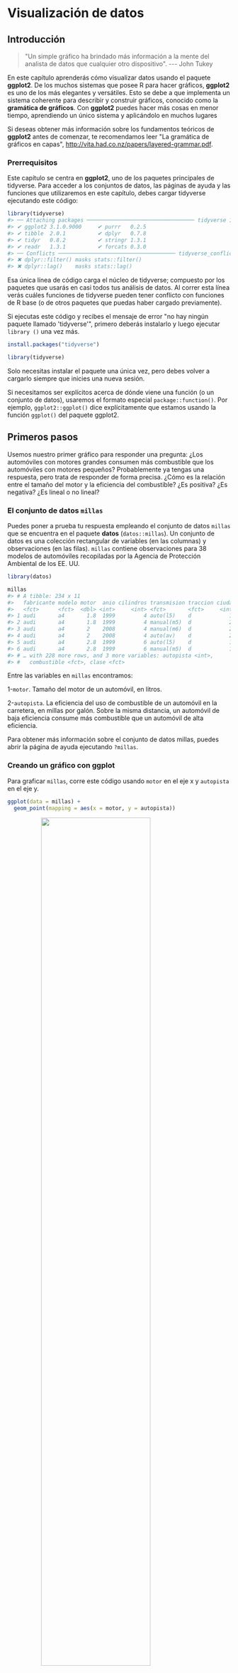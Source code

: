 

# Visualización de datos

## Introducción

>"Un simple gráfico ha brindado más información a la mente del analista de datos
>que cualquier otro dispositivo". --- John Tukey

En este capítulo aprenderás cómo visualizar datos usando el paquete **ggplot2**. De los muchos sistemas que posee R para hacer gráficos, **ggplot2** es uno de los más elegantes y versátiles. Esto se debe a que implementa  un sistema coherente para describir y construir gráficos, conocido como la __gramática de gráficos__. Con **ggplot2** puedes hacer más cosas en menor tiempo, aprendiendo un único sistema y aplicándolo en muchos lugares

Si deseas obtener más información sobre los fundamentos teóricos de **ggplot2** antes de comenzar, te recomendamos leer "La gramática de gráficos en capas", <http://vita.had.co.nz/papers/layered-grammar.pdf>.

### Prerrequisitos

Este capítulo se centra en **ggplot2**, uno de los paquetes  principales de tidyverse. Para acceder a los conjuntos de datos, las páginas de ayuda y las funciones que utilizaremos en este capítulo, debes cargar tidyverse ejecutando este código:


```r
library(tidyverse)
#> ── Attaching packages ────────────────────────────────── tidyverse 1.2.1 ──
#> ✔ ggplot2 3.1.0.9000     ✔ purrr   0.2.5     
#> ✔ tibble  2.0.1          ✔ dplyr   0.7.8     
#> ✔ tidyr   0.8.2          ✔ stringr 1.3.1     
#> ✔ readr   1.3.1          ✔ forcats 0.3.0
#> ── Conflicts ───────────────────────────────────── tidyverse_conflicts() ──
#> ✖ dplyr::filter() masks stats::filter()
#> ✖ dplyr::lag()    masks stats::lag()
```

Esa única línea de código carga el núcleo de tidyverse; compuesto por los paquetes que usarás en casi todos tus análisis de datos. Al correr esta línea verás cuáles  funciones de tidyverse pueden tener conflicto con funciones de R base (o de otros paquetes que puedas haber cargado previamente). 

Si ejecutas este código y recibes el mensaje de error "no hay ningún paquete llamado 'tidyverse'", primero deberás instalarlo y luego ejecutar `library ()` una vez más.


```r
install.packages("tidyverse")

library(tidyverse)
```

Solo necesitas instalar el paquete una única vez, pero debes volver a cargarlo siempre que inicies una nueva sesión.

Si necesitamos ser explícitos acerca de dónde viene una función (o un conjunto de datos), usaremos el formato especial `package::function()`. Por ejemplo, `ggplot2::ggplot()` dice explícitamente que estamos usando la función `ggplot()` del paquete ggplot2.

## Primeros pasos

Usemos nuestro primer gráfico para responder una pregunta: ¿Los automóviles con motores grandes consumen más combustible que los automóviles con motores pequeños? Probablemente ya tengas una respuesta, pero trata de responder de forma precisa. ¿Cómo es la relación entre el tamaño del motor y la eficiencia del combustible? ¿Es positiva? ¿Es negativa? ¿Es lineal o no lineal?

### El conjunto de datos `millas`

Puedes poner a prueba tu respuesta empleando el conjunto de datos `millas` que se encuentra en el paquete **datos** (`datos::millas`). Un conjunto de datos es una colección rectangular de variables (en las columnas) y observaciones (en las filas). `millas` contiene observaciones para 38 modelos de automóviles recopiladas por la Agencia de Protección Ambiental de los EE. UU. 


```r
library(datos)

millas
#> # A tibble: 234 x 11
#>   fabricante modelo motor  anio cilindros transmision traccion ciudad
#>   <fct>      <fct>  <dbl> <int>     <int> <fct>       <fct>     <int>
#> 1 audi       a4       1.8  1999         4 auto(l5)    d            18
#> 2 audi       a4       1.8  1999         4 manual(m5)  d            21
#> 3 audi       a4       2    2008         4 manual(m6)  d            20
#> 4 audi       a4       2    2008         4 auto(av)    d            21
#> 5 audi       a4       2.8  1999         6 auto(l5)    d            16
#> 6 audi       a4       2.8  1999         6 manual(m5)  d            18
#> # … with 228 more rows, and 3 more variables: autopista <int>,
#> #   combustible <fct>, clase <fct>
```

Entre las variables en `millas` encontramos:

1-`motor`. Tamaño del motor de un automóvil, en litros.

2-`autopista`. La eficiencia del uso de combustible de un automóvil en la carretera, en millas por galón. Sobre la misma distancia, un automóvil de baja eficiencia consume más combustible que un automóvil de alta eficiencia. 

Para obtener más información sobre el conjunto de datos millas, puedes abrir la página de ayuda ejecutando `?millas`.

### Creando un gráfico con ggplot

Para graficar `millas`, corre este código usando `motor` en el eje x y `autopista` en el eje y.


```r
ggplot(data = millas) + 
  geom_point(mapping = aes(x = motor, y = autopista))
```

<img src="visualize_files/figure-html/unnamed-chunk-5-1.png" width="70%" style="display: block; margin: auto;" />

El gráfico muestra una relación negativa entre el tamaño del motor (`motor`) y la eficiencia del combustible (`autopista`). En otras palabras, los autos con motores grandes usan más combustible. Este resultado, ¿confirma o refuta tu hipótesis acerca de la relación entre la eficiencia del combustible y el tamaño del motor?

Para graficar con **ggplot2**, comienzas un gráfico con la función `ggplot()`. `ggplot()` crea un sistema de coordenadas al cual puedes agregar capas. El primer argumento de `ggplot()` es el conjunto de datos para usar en el gráfico. Si corres `ggplot(data = millas)`, obtendrás un gráfico vacío. Como no es muy interesante, no vamos a mostrarlo aquí.

Para completar tu gráfico debes agregar una o más capas a `ggplot()`. La función `geom_point()` agrega una capa de puntos al gráfico, que crea un diagrama de dispersión (*scatterplot*). **ggplot2** incluye muchas funciones llamadas geom, cada una de las cuales agrega un tipo de capa diferente a un gráfico. Aprenderás sobre muchas de ellas  a lo largo de este capítulo.

Cada función geom en **ggplot2** tiene un argumento de `mapping`. Este define cómo se asignan o se “mapean” las variables del conjunto de datos a propiedades visuales. El argumento de `mapping` siempre aparece emparejado con `aes()`, y los argumentos `x` e `y` dentro de `aes()` especifican qué variables asignar a los ejes x e y. **ggplot2** busca la variable asignada en el argumento `data`, en este caso, `millas`.

### Una plantilla de gráficos

Convirtamos ahora este código en una plantilla reutilizable para hacer gráficos con **ggplot2**. Para hacer un gráfico, reemplaza las secciones entre corchetes  en el siguiente código con un conjunto de datos, una función geom o una colección de mapeos. 


```r
ggplot(data = <DATOS>) + 
  <GEOM_FUNCION>(mapping = aes(<MAPEOS>)) 
```

El resto de este capítulo te mostrará cómo utilizar y adaptar esta planilla para crear diferentes tipos de gráficos. Comenzaremos por el componente `<MAPEOS>`

### Ejercicios

1.  Corre `ggplot(data = millas)`. ¿Qué observas?

2.  ¿Cuántas filas hay en `millas`? ¿Cuántas columnas?

3.  ¿Qué describe la variable `traccion`? Lee la ayuda de `?millas` para encontrar la respuesta.
     
4.  Realiza un gráfico de dispersión de las variables `autopista` y `cilindros`.

5.  ¿Qué sucede cuando haces un gráfico de dispersión de `clase` versus `traccion`? ¿Por qué no es útil este gráfico?

## Mapeos estéticos

> "El mayor valor de una imagen es cuando nos obliga a observar
> lo que no esperabamos ver". --- John Tukey

En el siguiente gráfico, un grupo de puntos resaltados en rojo parece quedar fuera de la tendencia lineal. Estos autos tienen un kilometraje mayor de lo que esperaríamos. ¿Cómo puedes explicar estos autos?

<img src="visualize_files/figure-html/unnamed-chunk-7-1.png" width="70%" style="display: block; margin: auto;" />

Supongamos que estos automóviles son híbridos. Una forma de probar esta hipótesis es observando la variable que indica la `clase` de cada automóvil. La variable `clase` del conjunto de datos de `millas` clasifica los autos en grupos como compacto, mediano y SUV. Si los puntos periféricos corresponden a automóviles híbridos, deberían estar clasificados como compactos o, tal vez, subcompactos (ten en cuenta que estos datos se recopilaron antes de que los camiones híbridos y SUV se hicieran populares).

Puedes agregar una tercera variable, como `clase`, a un diagrama de dispersión bidimensional asignándolo a una __estética__. Una estética es una propiedad visual de los objetos de un gráfico. La estética incluye cosas como el tamaño, la forma o el color de tus puntos. Puedes mostrar un punto (como el siguiente) de diferentes maneras cambiando los valores de sus propiedades estéticas. Como ya usamos la palabra "valor" para describir los datos, usemos la palabra "nivel" para describir las propiedades estéticas. Aquí cambiamos los niveles del tamaño, la forma y el color de un punto para que el punto sea pequeño, triangular o azul:

<img src="visualize_files/figure-html/unnamed-chunk-8-1.png" width="70%" style="display: block; margin: auto;" />

El mapeo de las propiedades estéticas en tus gráficos a las variables en tu conjunto de datos te permite comunicar información de los mismos.  Por ejemplo, puedes asignar los colores de tus puntos a la variable `clase` para revelar la clase de cada automóvil.


```r
ggplot(data = millas) + 
  geom_point(mapping = aes(x = motor, y = autopista, color = clase))
```

<img src="visualize_files/figure-html/unnamed-chunk-9-1.png" width="70%" style="display: block; margin: auto;" />

(Si prefieres el inglés británico, como Hadley, puedes usar `colour` en lugar de `color`).

(Si prefieres el inglés británico, como Hadley, puedes usar `colour` en lugar de `color`).
Para asignar una estética a una variable, debes asociar el nombre de la estética al de la variable dentro de `aes()`. **ggplot2** asignará automáticamente un nivel único de la estética (en este ejemplo, un color ) a cada valor único de la variable. Este proceso es conocido como __escalamiento__ (*scaling*). **ggplot2** acompañará el gráfico con una leyenda que explica qué niveles corresponden a qué valores.

Los colores revelan que muchos de los puntos inusuales son los coches de dos asientos. ¡Estos automóviles no parecen híbridos, y son, de hecho, autos deportivos! Los autos deportivos tienen motores grandes, como camionetas todo terreno o pickups, a diferencia de los vehículos pequeños como los autos medianos y compactos, lo que mejora su consumo de gasolina. En retrospectiva, es poco probable que estos autos sean híbridos ya que tienen motores grandes.

En el ejemplo anterior, asignamos la variable `clase` a la estética del color , pero podríamos haber asignado a la estética del tamaño de la misma manera. En este caso, el tamaño exacto de cada punto revelaría clase. Recibimos aquí una __advertencia__ (*warning*), porque mapear una variable desordenada (`clase`) a una estética ordenada (`size`) no es una buena idea.


```r
ggplot(data = millas) + 
  geom_point(mapping = aes(x = motor, y = autopista, size = clase))
#> Warning: Using size for a discrete variable is not advised.
```

<img src="visualize_files/figure-html/unnamed-chunk-10-1.png" width="70%" style="display: block; margin: auto;" />

También podríamos haber asignado la `clase` a la estética *alfa*, que controla la transparencia de los puntos o a la estética *shape* que controla la forma  (shape) de los puntos.


```r
# Left
ggplot(data = millas) + 
  geom_point(mapping = aes(x = motor, y = autopista, alpha = clase))

# Right
ggplot(data = millas) + 
  geom_point(mapping = aes(x = motor, y = autopista, shape = clase))
```

<img src="visualize_files/figure-html/unnamed-chunk-11-1.png" width="50%" /><img src="visualize_files/figure-html/unnamed-chunk-11-2.png" width="50%" />

¿Qué pasó con los SUV? **ggplot2** solo puede usar seis formas a la vez. De forma predeterminada, los grupos adicionales no se grafican cuando se emplea la estética de la forma.

Para cada estética, se usa `aes()` para asociar el nombre de la estética con la variable seleccionada para graficar. La función `aes()` reúne cada una de las asignaciones estéticas utilizadas por una capa y las pasa al argumento de mapeo de la capa.  La sintaxis resalta una visión útil sobre `x` e `y`: las ubicaciones de x e y de un punto son en sí mismas también estéticas, es decir propiedades visuales que se puede asignar a las variables para mostrar información sobre los datos.

Una vez que asignas una estética, **ggplot2** se ocupa del resto. El paquete selecciona una escala razonable para usar con la estética elegida y construye una leyenda que explica la relación entre niveles y valores. Para la estética x e y, **ggplot2** no crea una leyenda, pero crea una línea que delimita el eje con sus marcas   de graduación y una etiqueta. La línea del eje actúa como una leyenda; explica el mapeo entre ubicaciones y valores.

También puedes *fijar* las propiedades estéticas de tu geom manualmente. Por ejemplo, podemos hacer que todos los puntos del gráfico sean azules:


```r
ggplot(data = millas) + 
  geom_point(mapping = aes(x = motor, y = autopista), color = "blue")
```

<img src="visualize_files/figure-html/unnamed-chunk-12-1.png" width="70%" style="display: block; margin: auto;" />

Aquí, el color no transmite información sobre una variable, sino que cambia la apariencia del gráfico. Para establecer una estética de forma manual, debes usar el nombre de la estética como un argumento de la función geom; es decir, va *fuera* de `aes()`. Tendrás que elegir un nivel que tenga sentido para esa estética:

*	El nombre de un color como una cadena de caracteres. 

*	El tamaño de un punto en mm.

*	La forma de un punto como un número, como se muestra en la Figura \@ref(fig:shapes).Hay algunas que parecen duplicados: por ejemplo 0, 15 y 22 son todos cuadrados. La diferencia viene de la interacción entre las estéticas `color` y `fill` (*relleno*). Las formas vacías (0--14) tienen un borde determinado por `color`; las formas sólidas (15--18) están rellenas con `color`; las formas rellenas (21--24) tienen un borde de `color` y están rellenas por `fill`

<div class="figure" style="text-align: center">
<img src="visualize_files/figure-html/shapes-1.png" alt="R tiene 25 formas de default que están identificadas por números. ." width="75%" />
<p class="caption">(\#fig:shapes)R tiene 25 formas de default que están identificadas por números. .</p>
</div>

### Ejercicios

1.  ¿Qué no va bien en este código? ¿Por qué hay puntos que no son azules?

    
    ```r
    ggplot(data = millas) + 
      geom_point(mapping = aes(x = motor, y = autopista, color = "blue"))
    ```
    
    <img src="visualize_files/figure-html/unnamed-chunk-13-1.png" width="70%" style="display: block; margin: auto;" />
    
2. ¿Qué variables en `millas` son categóricas? ¿Qué variables son continuas? (Sugerencia: escribe `? millas` para leer la documentación de ayuda para este conjunto de datos). ¿Cómo puedes ver esta información cuando ejecutas  `millas`?

3.  Asigna una variable continua a `color`, ` size`, y `shape`. ¿Cómo se comportan estas estéticas de manera diferente para variables categóricas y variables continuas?
    
4.  ¿Qué ocurre si asignas o mapeas la misma variable a múltiples estéticas?

5.  ¿Qué hace la estética `stroke`? ¿Con qué formas trabaja? (Sugerencia: consultar `?geom_point`)

6.  ¿Qué ocurre si se asigna o mapea una estética a algo diferente del nombre de una variable, como ser `aes (color = motor <5)`?

## Problemas comúnes

Es probable que encuentres problemas con los primeros códigos que ejecutes en R, e. No te preocupes, es lo más común  . He estado escribiendo código en R durante años, ¡y todos los días sigo escribiendo código que no funciona!

Comienza comparando cuidadosamente el código que estás ejecutando con el código en este libro. R es extremadamente exigente, y un carácter  fuera de lugar puede marcar la diferencia. Asegúrate de que cada `(` coincida con un `)` y cada `" ` esté emparejado con otro` "`. Algunas veces ejecutarás el código y no pasará nada. Comprueba la parte izquierda de tu consola: si es un `+`, significa que R no cree que hayas escrito una expresión completa y está esperando que la termines. En este caso, normalmente es fácil comenzar nuevamente desde cero presionando ESCAPE para cancelar el procesamiento del comando actual.

Un problema común al crear gráficos con **ggplot2** es colocar el `+` en el lugar equivocado: debe encontrarse al final de la línea, no al inicio. En otras palabras, asegúrate de no haber escrito accidentalmente un código como este:

```R
ggplot(data = millas) 
+ geom_point(mapping = aes(x = motor, y = autopista))
```

Si esto no resuelve el problema, prueba la ayuda. Puedes obtener ayuda sobre cualquier función R ejecutando ?nombre_de_la_funcion en la consola, o seleccionando el nombre de la función y presionando F1 en RStudio. No te preocupes si la ayuda no te parece tan útil, trata entonces de saltar a los ejemplos y buscar un pedazo de código que coincida con lo que intentas hacer.

Si eso no ayuda, lee cuidadosamente el mensaje de error. ¡A veces la respuesta estará oculta allí! Cuando eres nuevo en R, la respuesta puede estar en el mensaje de error, pero aún no sabes cómo entenderlo. Otra gran herramienta es Google: intenta buscar allí el mensaje de error, ya que es probable que otra persona haya tenido el mismo problema y haya obtenido ayuda en línea.

## Separar en facetas

Una forma de agregar variables adicionales es con las estéticas. Otra forma particularmente útil para las variables categóricas consiste en dividir el gráfico en __facetas__, sub-gráficos que muestran cada uno un subconjunto de los datos.

Para separar en facetas un gráfico según una sola variable, usa `facet_wrap()` - del inglés *envolver una faceta*. El primer argumento de `facet_wrap()` debería ser una fórmula creada con `~` seguido por el nombre de una de las variable (aquí "fórmula" es el nombre de un tipo de estructura en R, no un sinónimo de "ecuación").  La variable que uses en  `facet_wrap()` debe ser discreta.


```r
ggplot(data = millas) + 
  geom_point(mapping = aes(x = motor, y = autopista)) + 
  facet_wrap(~ clase, nrow = 2)
```

<img src="visualize_files/figure-html/unnamed-chunk-14-1.png" width="70%" style="display: block; margin: auto;" />

Para separar en facetas un gráfico según las combinaciones de dos variables, agregua `facet_grid()` a tu código del gráfico. El primer argumento de `facet_grid()` también corresponde a una fórmula. Esta vez, la fórmula debe contener dos nombres de variables separados por un `~`.


```r
ggplot(data = millas) + 
  geom_point(mapping = aes(x = motor, y = autopista)) + 
  facet_grid(traccion ~ cilindros)
```

<img src="visualize_files/figure-html/unnamed-chunk-15-1.png" width="70%" style="display: block; margin: auto;" />

Si prefieres no separar en facetas las filas o columnas, remplaza por un `.` el nombre de alguna de las variables, por ejemplo ` + facet_grid (. ~ cyl)`.

### Ejercicios

1.  Qué ocurre si intentas separar en facetas a una variable continua?

2.  ¿Qué significan las celdas vacías que aparecen en el gráfico generado usando `facet_grid (traccion ~ cilindros)`? 
¿Cómo se relacionan con este gráfico?
    
    
    ```r
    ggplot(data = millas) + 
      geom_point(mapping = aes(x = traccion, y = cilindros))
    ```

3.  ¿Qué gráfica el siguiente código? ¿Qué hace `.` ?

    
    ```r
    ggplot(data = millas) + 
      geom_point(mapping = aes(x = motor, y = autopista)) +
      facet_grid(traccion ~ .)
    
    
    ggplot(data = millas) + 
     geom_point(mapping = aes(x = motor, y = autopista)) +
     facet_grid(. ~ cilindros)
    ```

4.  Mira de nuevo el primer gráfico en facetas presentado en esta sección:

    
    ```r
    ggplot(data = mpg) + 
     geom_point(mapping = aes(x = displ, y = hwy)) + 
     facet_wrap(~ class, nrow = 2)
    ```
    
   ¿Cuáles son las ventajas de separar en facetas en lugar de aplicar una estética de color?
   ¿Cuáles son las desventajas?
   ¿Cómo cambiaría este balance si tuvieras un conjunto de datos más grande?
    
5.  Lee `?facet_wrap`. ¿Qué hace `nrow`? ¿Qué hace `ncol`?
¿Qué otras opciones controlan el diseño de los paneles individuales? 
¿Por qué `facet_grid()` no tiene argumentos `nrow` y `ncol`?

6.  Cuando usas `facet_grid()`, generalmente deberías poner la variable con un mayor número de niveles únicos en las columnas. ¿Por qué?

## Objetos geométricos

¿Cómo son estos dos gráficos similares?

<img src="visualize_files/figure-html/unnamed-chunk-19-1.png" width="50%" /><img src="visualize_files/figure-html/unnamed-chunk-19-2.png" width="50%" />

Ambos gráficos contienen las mismas variables x e y, y describen los mismos datos. Pero los gráficos no son idénticos. Cada gráfico usa un objeto visual diferente para representar los datos. En la sintaxis **ggplot2**, decimos que usan diferentes __geoms__.

Un __geom__ es el objeto geométrico usado para representar datos de forma gráfica. La gente a menudo llama los gráficos por el tipo de geom que utiliza. Por ejemplo, los diagramas de barras usan geoms de barra (*bar*), los diagramas de líneas usan geoms de línea (*line*), los diagramas de caja usan geoms de diagrama de caja (*boxplot*), y así sucesivamente. En inglés, los diagramas de puntos (llamados *scatterplots*)  rompen la tendencia; ellos usan geom de punto (o *point*).  Como vemos arriba, puedes usar diferentes geoms para graficar los mismos datos. La gráfica de la izquierda usa el geom de punto (`geom_point()`), y la gráfica de la derecha usa el geom liso (`geom_smooth()`), una línea suave ajustada a los datos.

Para cambiar el geom de tu gráfico, modifica la función geom que acompaña a `ggplot ()`. Por ejemplo, para hacer los gráficos que se muestran arriba, puedes usar este código:


```r
# left
ggplot(data = millas) + 
  geom_point(mapping = aes(x = motor, y = autopista))

# right
ggplot(data = millas) + 
  geom_point(mapping = aes(x = motor, y = autopista))
```

Cada función geom en **ggplot2** toma un argumento de `mapping`. Sin embargo, no todas las estéticas funcionan con todos los geom. Podrías establecer la forma para un punto, pero no podrías establecer la "forma" de una línea. Por otro lado, para una línea es posible elegir el *tipo* de línea (*linetype*). `geom_smooth()` dibujará una línea diferente, con un tipo de línea diferente, para cada valor único de la variable que asignes al tipo de línea.


```r
ggplot(data = millas) + 
  geom_smooth(mapping = aes(x = motor, y = autopista, linetype=traccion))
```

<img src="visualize_files/figure-html/unnamed-chunk-21-1.png" width="70%" style="display: block; margin: auto;" />

Aquí `geom_smooth()` separa los automóviles en tres líneas en función de su valor de `traccion`, que describe el tipo de transmisión   de un automóvil. Una línea describe todos los puntos con un valor de 4, otra línea los de valor d, y una tercera línea describe los puntos con un valor t. Aquí, `4` significa tracción en las cuatro ruedas, `d` tracción delantera y `t` tracción trasera.

Si esto suena extraño, podemos hacerlo más claro al superponer las líneas sobre los datos brutos y luego colorear todo según `traccion`. 

<img src="visualize_files/figure-html/unnamed-chunk-22-1.png" width="70%" style="display: block; margin: auto;" />

¡Observa que generamos un gráfico que contiene dos geoms! Si esto te emociona, abróchate el cinturón. En la siguiente sección aprenderemos cómo colocar múltiples geoms en el mismo gráfico.

**ggplot2** proporciona más de 30 geoms, y los paquetes de extensión proporcionan aún más (consulta <https://www.ggplot2-exts.org> para obtener una muestra). La mejor forma de obtener un panorama completo sobre las posibilidades que brinda **ggplot2** es consultando la hoja de referencia (*cheatsheet*), que puedes encontrar en <http://rstudio.com/cheatsheets>. Para obtener más información sobre un tipo dado de geoms, usa la ayuda: `?geom_smooth`.

Muchos geoms, tal como `geom_smooth()`, usan un único objeto geométrico para mostrar múltiples filas de datos. Para estos geoms, puedes asignar la estética de `group`  a una variable categórica para graficar múltiples objetos. **ggplot2** representará un objeto distinto por cada valor único de la variable de agrupamiento. En la práctica, **ggplot2** agrupará automáticamente los datos para estos geoms siempre que se asigne una estética a una variable discreta (como en el ejemplo del tipo de línea o `linetype`). Es conveniente confiar en esta característica porque la estética del grupo en sí misma no agrega una leyenda o características distintivas a los geoms.


```r
ggplot(data = millas) + 
  geom_smooth(mapping = aes(x = motor, y = autopista))
              
ggplot(data = millas) + 
  geom_smooth(mapping = aes(x = motor, y = autopista, group = traccion))
  
ggplot(data = millas) + 
  geom_smooth(mapping = aes(x = motor, y = autopista, color = traccion), show.legend = FALSE)
```

<img src="visualize_files/figure-html/unnamed-chunk-23-1.png" width="33%" /><img src="visualize_files/figure-html/unnamed-chunk-23-2.png" width="33%" /><img src="visualize_files/figure-html/unnamed-chunk-23-3.png" width="33%" />

Para mostrar múltiples geoms en el mismo gráfico, agrega varias funciones geom a `ggplot()`:


```r
ggplot(data = millas) + 
  geom_point(mapping = aes(x = motor, y = autopista)) +
  geom_smooth(mapping = aes(x = motor, y = autopista))
```

<img src="visualize_files/figure-html/unnamed-chunk-24-1.png" width="70%" style="display: block; margin: auto;" />

Esto introduce sin embargo cierta duplicación en nuestro código. Imagina que deseas cambiar el eje y para mostrar `ciudad` en lugar de `autopista`. Necesitarías cambiar la variable en dos lugares, y podrías olvidarte de actualizar uno. Puedes evitar este tipo de repetición pasando un conjunto de mapeos a `ggplot()`. **ggplot2** tratará estos mapeos como mapeos globales que se aplican a cada geom en el gráfico. En otras palabras, este código producirá la misma gráfica que el código anterior:


```r
ggplot(data = millas, mapping = aes(x = motor, y = autopista)) +
  geom_point() + 
  geom_smooth()
```

Si colocas mapeos  en una función geom, ggplot2 los tratará como mapeos locales para la capa. Estas asignaciones serán usadas para extender o sobrescribir los mapeos globales *de solo esa capa*. Esto permite mostrar diferentes estéticas en diferentes capas.


```r
ggplot(data = mpg, mapping = aes(x = displ, y = hwy)) + 
  geom_point(mapping = aes(color = class)) + 
  geom_smooth()
```

<img src="visualize_files/figure-html/unnamed-chunk-26-1.png" width="70%" style="display: block; margin: auto;" />

La misma idea se puede emplear para especificar distintos conjuntos de datos (`data`) para cada capa. Aquí, nuestra línea suave muestra solo un subconjunto del conjunto de datos de `millas`, los autos subcompactos. El argumento de datos locales en `geom_smooth()` anula el argumento de datos globales en `ggplot()` solo para esa capa.


```r
ggplot(data = millas, mapping = aes(x = motor, y = autopista)) +
 geom_point(mapping = aes(color = clase)) + 
  geom_smooth(data = filter(millas, clase == "subcompacto"), se = FALSE)
```

<img src="visualize_files/figure-html/unnamed-chunk-27-1.png" width="70%" style="display: block; margin: auto;" />

(Aprenderás cómo funciona `filter()` en el próximo capítulo: por ahora, solo recuerda que este comando selecciona los automóviles subcompactos).

### Ejercicios

1.  ¿Qué geom usarías para generar un gráfico de líneas?
¿Un diagrama de caja? ¿Un histograma? ¿Un gráfico de área  ?

2.  Ejecuta este código en tu mente y predice cómo se verá el *output*.
Luego, ejecuta el código en R y verifica tus predicciones.
    
    
    ```r
    ggplot(data = millas, mapping = aes(x = motor, y = autopista, color = traccion)) +
     geom_point() + 
     geom_smooth(se = FALSE)
    ```
3.  ¿Qué muestra `show.legend = FALSE`? ¿Qué pasa si lo quitas?
    ¿Por qué crees que lo usé antes en el capítulo?

4.  ¿Qué hace el argumento `se` en `geom_smooth()`?

5.  Will these two graphs look different? Why/why not?

    
    ```r
    ggplot(data = millas, mapping = aes(x = motor, y = autopista)) +
     geom_point() + 
     geom_smooth()
     
    ggplot() +
      geom_point(data = millas, mapping = aes(x = motor, y = autopista)) + 
      geom_smooth(data = millas, mapping = aes(x = motor, y = autopista))
    ```

6.  Recrea el código R necesario para generar los siguientes gráficos:
    
    <img src="visualize_files/figure-html/unnamed-chunk-30-1.png" width="50%" /><img src="visualize_files/figure-html/unnamed-chunk-30-2.png" width="50%" /><img src="visualize_files/figure-html/unnamed-chunk-30-3.png" width="50%" /><img src="visualize_files/figure-html/unnamed-chunk-30-4.png" width="50%" /><img src="visualize_files/figure-html/unnamed-chunk-30-5.png" width="50%" /><img src="visualize_files/figure-html/unnamed-chunk-30-6.png" width="50%" />

## Transformaciones estadísticas

A continuación, echemos un vistazo a un gráfico de barras. Los gráficos de barras parecen simples, pero son interesantes porque revelan algo sutil sobre los gráficos. Considera un gráfico de barras básico, como se realizó con `geom_bar()`. El siguiente cuadro muestra la cantidad total de diamantes en el conjunto de datos de `diamantes`, agrupados por la variable `corte`. El conjunto de datos de `diamantes` se encuentra en el paquete **datos** y contiene información sobre ~ 54000 diamantes, incluido el `precio`, el `quilate`, el `color`, la `claridad` y el `corte` de cada diamante. El gráfico muestra que hay más diamantes disponibles con cortes de alta calidad que con cortes de baja calidad.


```r
ggplot(data = diamantes) + 
  geom_bar(mapping = aes(x = corte))
```

<img src="visualize_files/figure-html/unnamed-chunk-31-1.png" width="70%" style="display: block; margin: auto;" />

En el eje x, el gráfico muestra `corte`, una variable de `diamantes`. En el eje y  muestra recuento, ¡pero el recuento no es una variable en `diamantes`! ¿De dónde viene el recuento? Muchos gráficos, como los diagramas de dispersión, grafican los valores brutos de su conjunto de datos. Otros gráficos, como los gráficos de barras, calculan nuevos valores para presentar:

*	los gráficos de barras, los histogramas y los polígonos de frecuencia almacenan los datos y luego grafican los conteos de contenedores, sea el número de puntos que caen en cada contenedor.

*	los suavizadores  ajustan un modelo a los datos y luego grafican las predicciones del modelo.

*	los diagramas de caja calculan un sólido resumen de la distribución y luego muestran un cuadro con formato especial.

El algoritmo utilizado para calcular nuevos valores para un gráfico se llama *stat*, abreviatura en inglés  de transformación estadística. La siguiente figura describe cómo funciona este proceso con `geom_bar ()`.

<img src="images/visualization-stat-bar.png" width="100%" style="display: block; margin: auto;" />

Puedes aprender qué stat usa cada geom inspeccionando el valor predeterminado para el argumento stat. Por ejemplo, `?geom_bar` muestra que el valor predeterminado para `stat` es "count", lo que significa que `geom_bar()` usa `stat_count()`. `stat_count()` está documentado en la misma página que `geom_bar()`, y si te desplazas hacia abajo puedes encontrar una sección llamada "Variables calculadas" (*Computed variables*). Eso describe cómo calcula dos nuevas variables: `count` y `prop`.

Por lo general puedes usar geoms y estadísticas de forma intercambiable. Por ejemplo, puedes volver a crear la gráfica anterior usando `stat_count()` en lugar de `geom_bar()`:


```r
ggplot(data = diamantes) + 
  stat_count(mapping = aes(x = corte))
```

<img src="visualize_files/figure-html/unnamed-chunk-33-1.png" width="70%" style="display: block; margin: auto;" />

Esto funciona porque cada geom tiene una estadística predeterminada; y cada estadística tiene un geom predeterminado. Esto significa que generalmente puedes usar geoms sin preocuparte por la transformación estadística subyacente. Hay tres razones por las que podrías necesitar usar una estadística explícitamente:

1.	Es posible que desee anular la estadística predeterminada. En el siguiente código, cambio la estadística de `geom_bar()` de recuento   (el valor predeterminado) a identidad. Esto me permite asignar la altura de las barras a los valores brutos de una variable $y$  . Desafortunadamente, cuando la gente habla de gráficos de barras casualmente, podría estar refiriéndose a este tipo de gráfico de barras, donde la altura de la barra ya está presente en los datos, o al gráfico de barras anterior, donde la altura de la barra se determina contando filas.

    
    
    ```r
    demo <- tribble(
     ~corte,         ~freq,
     "Regular",       1610,
     "Bueno",       4906,
     "Muy Bueno",  12082,
     "Premium",    13791,
     "Ideal",      21551
    )
    
    ggplot(data = demo) +
      geom_bar(mapping = aes(x = corte, y = freq), stat = "identity")
    ```
    
    <img src="visualize_files/figure-html/unnamed-chunk-34-1.png" width="70%" style="display: block; margin: auto;" />
    
    (No te preocupes si nunca has visto `<-` o `tribble()`. Puede que seas capaz de adivinar su significado por el contexto. ¡Aprenderás lo que hacen exactamente pronto!)

2.  Es posible que desees anular el mapeo predeterminado de las variables transformadas a la estética. 
Por ejemplo, es posible que desees mostrar un gráfico de barras de proporciones, en lugar de un recuento:
    
    
    ```r
     ggplot(data = diamantes) + 
      geom_bar(mapping = aes(x = corte, y = ..prop.., group = 1))
    ```
    
    <img src="visualize_files/figure-html/unnamed-chunk-35-1.png" width="70%" style="display: block; margin: auto;" />

   Para encontrar las variables calculadas por la estadística, busca la sección de ayuda titulada "Variables calculadas".
    
3.  Es posible que desees resaltar la transformación estadística en tu código.
Por ejemplo, puedes usar `stat_summary()`, que resume los valores de y para cada valor único de x, para resaltar el resumen que se está computando:

    
    ```r
    ggplot(data = diamantes) + 
     stat_summary(
      mapping = aes(x = corte, y = profundidad),
      fun.ymin = min,
      fun.ymax = max,
     fun.y = median)
    ```
    
    <img src="visualize_files/figure-html/unnamed-chunk-36-1.png" width="70%" style="display: block; margin: auto;" />
    
**ggplot2** proporciona más de 20 estadísticas para que uses. Cada estadística es una función, por lo que puedes obtener ayuda de la manera habitual, por ejemplo: `?stat_bin`. Para ver una lista completa de estadísticas disponibles para **ggplot2**, consulta la hoja de referencia.

### Ejercicios

1.  ¿Cuál es el geom predeterminado asociado con `stat_summary()`? 
¿Cómo podrías reescribir el gráfico anterior para usar esa función geom en lugar de la función stat?

2.  ¿Qué hace `geom_col()`? ¿Cómo es diferente a `geom_bar()`?

3.  La mayoría de los geoms y las estadísticas vienen en pares que casi siempre se usan en conjunto.
Lee la documentación y has una lista de todos los pares. ¿Qué tienen en común?

4.  ¿Qué variables calcula `stat_smooth()`? ¿Qué parámetros controlan su comportamiento?

1.  En nuestro gráfico de barras de proporción , necesitamos establecer `group = 1`. ¿Por qué?
En otras palabras, ¿cuál es el problema con estos dos gráficos?

   
    
    ```r
    
    ggplot(data = diamantes) + 
      geom_bar(mapping = aes(x = corte, y = ..prop..))
      
    ggplot(data = diamantes) + 
      geom_bar(mapping = aes(x = corte, fill = color, y = ..prop..))
    ```

## Ajustes de posición

Hay una pieza más de magia asociada con los gráficos de barras. Puede colorear un gráfico de barras usando la estética de `color` o, tal vez con el más útil `fill`:


```r
ggplot(data = diamantes) + 
  geom_bar(mapping = aes(x = corte, colour = corte))
  
ggplot(data = diamantes) + 
  geom_bar(mapping = aes(x = corte, fill = corte))
```

<img src="visualize_files/figure-html/unnamed-chunk-38-1.png" width="50%" /><img src="visualize_files/figure-html/unnamed-chunk-38-2.png" width="50%" />

Mira lo que sucede si asigna la estética de relleno a otra variable, como `claridad`: las barras se apilan automáticamente. Cada rectángulo de color representa una combinación de `corte` y `claridad`.


```r
ggplot(data = diamantes) + 
  geom_bar(mapping = aes(x = corte, fill = claridad))
```

<img src="visualize_files/figure-html/unnamed-chunk-39-1.png" width="70%" style="display: block; margin: auto;" />

El apilamiento se realiza automáticamente mediante el ajuste de posición especificado por el argumento `position`. Si no deseas un gráfico de barras apiladas , puedes usar una de las otras tres opciones: `"identity"`, `"dodge"` o `"fill"`, del inglés *identidad*, *esquivar* y *llenar* respectivamente.

*	`position = "identity"` colocará cada objeto exactamente donde cae en el contexto del gráfico. Esto no es muy útil al momento de graficar barras, porque las superpone. Para ver esa superposición, debemos hacer que las barras sean ligeramente transparentes al configurar alfa a un valor pequeño, o completamente transparente al establecer `fill = NA`.
    

```r
ggplot(data = diamantes, mapping = aes(x = corte, fill = claridad)) + 
  geom_bar(alpha = 1/5, position = "identity")
     
ggplot(data = diamantes, mapping = aes(x = corte, colour = claridad)) + 
  geom_bar(fill = NA, position = "identity")
```

<img src="visualize_files/figure-html/unnamed-chunk-40-1.png" width="50%" /><img src="visualize_files/figure-html/unnamed-chunk-40-2.png" width="50%" />
    
El ajuste de `posición = identity` es más útil para geoms 2-D, como puntos, donde es la opción predeterminada.
   
* `position = "fill"` funciona como el apilamiento, pero hace que cada conjunto de barras apiladas tenga la misma altura. Esto hace que sea más fácil comparar proporciones entre grupos.


```r
ggplot(data = diamantes) + 
  geom_bar(mapping = aes(x = corte, fill = claridad), position = "dodge")
```

<img src="visualize_files/figure-html/unnamed-chunk-41-1.png" width="70%" style="display: block; margin: auto;" />

* `position = "dodge"` coloca objetos superpuestos directamente uno al lado del otro. Esto hace que sea más fácil comparar valores individuales.


```r
ggplot(data = diamantes) + 
  geom_bar(mapping = aes(x = corte, fill = claridad), position = "dodge")
```

<img src="visualize_files/figure-html/unnamed-chunk-42-1.png" width="70%" style="display: block; margin: auto;" />

Hay otro tipo de ajuste que no es útil para gráficos de barras, pero puede ser muy útil para diagramas de dispersión. Recuerda nuestro primer diagrama de dispersión. ¿Notaste que la trama muestra solo 126 puntos, a pesar de que hay 234 observaciones en el conjunto de datos?

<img src="visualize_files/figure-html/unnamed-chunk-43-1.png" width="70%" style="display: block; margin: auto;" />

Los valores de las variables `autopista` y `motor` se redondean de modo que los puntos aparecen en una cuadrícula y muchos se superponen entre sí. Este problema se conoce como __sobregraficado__ (*overplotting*).  Esta disposición hace que sea difícil ver dónde está la masa de datos. ¿Los puntos de datos se distribuyen equitativamente a lo largo de la gráfica, o hay una combinación especial de `autopista` y `motor` que contiene 109 valores?

Puedes evitar esta grilla estableciendo el ajuste de posición en "jitter". `position = "jitter"` agrega una pequeña cantidad de ruido aleatorio a cada punto. Esto dispersa los puntos ya que no es probable que dos puntos reciban la misma cantidad de ruido aleatorio.


```r
ggplot(data = millas) + 
  geom_point(mapping = aes(x = motor, y = autopista), position = "jitter")
```

<img src="visualize_files/figure-html/unnamed-chunk-44-1.png" width="70%" style="display: block; margin: auto;" />

Si bien agregar aleatoriedad a los puntos puede parecer una forma extraña de mejorar tu gráfico ya que hace que sea menos preciso a escalas pequeñas, lo hace ser más revelador a gran escala. Como esta es una operación tan útil, ggplot2 viene con una abreviatura de geom_point (position = "jitter"): geom_jitter ().

Para obtener más información sobre ajustes de posición, busca la página de ayuda asociada con cada ajuste: `?position_dodge`, `?position_fill`, `?position_identity`, `?position_jitter` y `?position_stack`.

### Ejercicios

1.  ¿Cuál es el problema con este gráfico? ¿Cómo podrías mejorarlo?


```r
ggplot(data = mpg, mapping = aes(x = cty, y = hwy)) + 
  geom_point()
```

<img src="visualize_files/figure-html/unnamed-chunk-45-1.png" width="70%" style="display: block; margin: auto;" />

2. ¿Qué parámetros de `geom_jitter()` controlan la cantidad de ruido?

3.  Compara y contrasta `geom_jitter()` con `geom_count ()`

4.  ¿Cuál es el ajuste de posición predeterminado de `geom_boxplot()`? Crea una visualización del conjunto de datos de `millas` que lo demuestre.

## Sistemas de coordenadas

Los sistemas de coordenadas son probablemente la parte más complicada de ggplot2. El sistema predeterminado es el sistema de coordenadas cartesianas, donde las posiciones x e y  actúan independientemente para determinar la ubicación de cada punto. Hay varios otros sistemas de coordenadas que ocasionalmente son útiles.

*   `coord_flip()` cambia los ejes x e y. Esto es útil (por ejemplo), si quieres diagramas de caja horizontales. También es útil para etiquetas largas: es difícil ajustarlas sin superposición en el eje x.
    
    
    ```r
    
    ggplot(data = millas, mapping = aes(x = clase, y = autopista)) + 
       geom_boxplot()
       
    ggplot(data = millas, mapping = aes(x = clase, y = autopista))  + 
      geom_boxplot() +
      coord_flip()
    ```
    
    <img src="visualize_files/figure-html/unnamed-chunk-46-1.png" width="50%" /><img src="visualize_files/figure-html/unnamed-chunk-46-2.png" width="50%" />

*   `coord_quickmap()` establece la relación de aspecto correctamente para los mapas. Esto es muy importante si graficas datos espaciales con ggplot2 (tema que desafortunadamente no contamos con espacio para desarrollar en este libro).

    
    ```r
    nz <- map_data("nz")
    
    ggplot(nz, aes(long, lat, group = group)) +
      geom_polygon(fill = "white", colour = "black")
    
    ggplot(nz, aes(long, lat, group = group)) +
      geom_polygon(fill = "white", colour = "black") +
      coord_quickmap()
    ```
    
    <img src="visualize_files/figure-html/unnamed-chunk-47-1.png" width="50%" /><img src="visualize_files/figure-html/unnamed-chunk-47-2.png" width="50%" />

*   `coord_polar()` usa coordenadas polares. Las coordenadas polares revelan una conexión interesante entre un gráfico de barras y un gráfico de Coxcomb.
    
    
    ```r
    bar <- ggplot(data = diamantes) + 
    geom_bar(
     mapping = aes(x = corte, fill = corte), 
     show.legend = FALSE,
     width = 1) + 
     theme(aspect.ratio = 1) +
      labs(x = NULL, y = NULL)
    
    bar + coord_flip()
    bar + coord_polar()
    ```
    
    <img src="visualize_files/figure-html/unnamed-chunk-48-1.png" width="50%" /><img src="visualize_files/figure-html/unnamed-chunk-48-2.png" width="50%" />

### Ejercicios

1.  Convierte un gráfico de barras apiladas en un gráfico circular usando `coord_polar ()`.

2.  ¿Qué hace `labs()`? Lee la documentación.

3.  ¿Cuál es la diferencia entre `coord_quickmap()` y `coord_map()`?

4.  ¿Qué te dice la gráfica siguiente sobre la relación entre la ciudad y la `autopista`? ¿Por qué es `coord_fixed()` importante? ¿Qué hace `geom_abline()`?
    
    
    ```r
    ggplot(data = millas, mapping = aes(x = ciudad, y = autopista)) +
      geom_point() + 
      geom_abline() +
      coord_fixed()
    ```
    
    <img src="visualize_files/figure-html/unnamed-chunk-49-1.png" width="50%" style="display: block; margin: auto;" />

## La gramática de gráficos en capas

En las secciones anteriores, aprendiste mucho más que cómo hacer diagramas de dispersión, gráficos de barras y diagramas de caja. Aprendiste una base que se puede usar para hacer cualquier tipo de gráfico con **ggplot2**. Para ver esto, agreguemos ajustes de posición, estadísticas, sistemas de coordenadas y facetas a nuestra plantilla de código:

```
ggplot(data = <DATOS>) + 
  <GEOM_FUNCION>( 
     mapping = aes(<MAPEOS>),
     stat = <ESTADISTICA>, 
     position = <POSICION>
  ) +
  <FUNCION_COORDENADAS> +
  <FUNCION_FACETAS>

```

Nuestra nueva plantilla tiene siete parámetros que se corresponde con las palabras entre corchetes que aparecen en la plantilla. En la práctica, rara vez necesitas proporcionar los siete parámetros para hacer un gráfico porque **ggplot2** proporcionará valores predeterminados útiles para todos excepto para los datos, las asignaciones y la función geom.

Los siete parámetros en la plantilla componen la gramática de los gráficos, un sistema formal de construcción de gráficos. La gramática de los gráficos se basa en la idea de que puedes describir de manera única *cualquier* gráfico como una combinación de un conjunto de datos, un geom, un conjunto de asignaciones, una estadística, un ajuste de posición, un sistema de coordenadas y un esquema de facetado.
To see how this works, consider how you could build a basic plot from scratch: you could start with a dataset and then transform it into the information that you want to display (with a stat).

Para ver cómo funciona esto, considera cómo podrías construir un gráfico básico desde cero: podrías comenzar con un conjunto de datos y luego transformarlo en la información que deseas mostrar (con una estadística).

<img src="images/visualization-grammar-1.png" width="100%" style="display: block; margin: auto;" />

A continuación, podrías elegir un objeto geométrico para representar cada observación en los datos transformados. Luego podrías usar las propiedades estéticas de los geoms para representar variables de los datos. Asignarías los valores de cada variable a los niveles de una estética.

<img src="images/visualization-grammar-2.png" width="100%" style="display: block; margin: auto;" />

Posteriormente, seleccionarías un sistema de coordenadas para colocar los geoms. Podrías utilizar la ubicación de los objetos (que es en sí misma una propiedad estética) para mostrar los valores de las variables x e y. Ya en este punto podrías tener un gráfico completo, pero también podrías ajustar aún más las posiciones de los geoms dentro del sistema de coordenadas (un ajuste de posición) o dividir el gráfico en subtramas (facetas). También podrías extender el gráfico agregando una o más capas adicionales, donde cada capa adicional usaría un conjunto de datos, un geom, un conjunto de asignaciones, una estadística y un ajuste de posición.

<img src="images/visualization-grammar-3.png" width="100%" style="display: block; margin: auto;" />

Puedes usar este método para construir *cualquier* gráfico que imagines. En otras palabras, puedes usar la plantilla de código aprendiste en este capítulo para construir cientos de miles de gráficos únicos.
